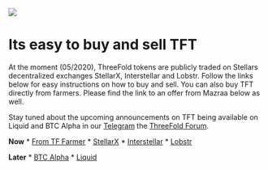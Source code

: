 
![](token\how_to_buy\img\tftexplo.png)
# Its easy to buy and sell TFT

At the moment (05/2020), ThreeFold tokens are publicly traded on Stellars decentralized exchanges StellarX, Interstellar and Lobstr. Follow the links below for easy instructions on how to buy and sell.
You can also buy TFT directly from farmers. Please find the link to an offer from Mazraa below as well.

Stay tuned about the upcoming announcements on TFT being available on Liquid and BTC Alpha in our [Telegram](https://t.me/threefoldnews)  the [ThreeFold Forum](https://forum.threefold.io/).


**Now**
    * [From TF Farmer](tft_mazraa.md)
    * [StellarX](tft_stellarx.md)
    * [Interstellar](tft_interstellar.md)
    * [Lobstr](tft_lobstr.md)

**Later**
    * [BTC Alpha](tft_btc_alpha.md)
    * [Liquid](tft_liquid.md)